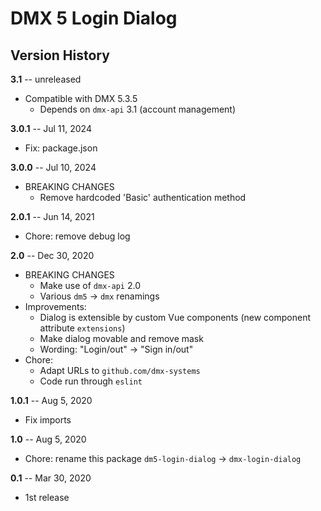 # DMX 5 Login Dialog

## Version History

**3.1** -- unreleased

* Compatible with DMX 5.3.5
    * Depends on `dmx-api` 3.1 (account management)

**3.0.1** -- Jul 11, 2024

* Fix: package.json

**3.0.0** -- Jul 10, 2024

* BREAKING CHANGES
    * Remove hardcoded 'Basic' authentication method 

**2.0.1** -- Jun 14, 2021

* Chore: remove debug log

**2.0** -- Dec 30, 2020

* BREAKING CHANGES
    * Make use of `dmx-api` 2.0
    * Various `dm5` -> `dmx` renamings
* Improvements:
    * Dialog is extensible by custom Vue components (new component attribute `extensions`)
    * Make dialog movable and remove mask
    * Wording: "Login/out" -> "Sign in/out"
* Chore:
    * Adapt URLs to `github.com/dmx-systems`
    * Code run through `eslint`

**1.0.1** -- Aug 5, 2020

* Fix imports

**1.0** -- Aug 5, 2020

* Chore: rename this package `dm5-login-dialog` -> `dmx-login-dialog`

**0.1** -- Mar 30, 2020

* 1st release
